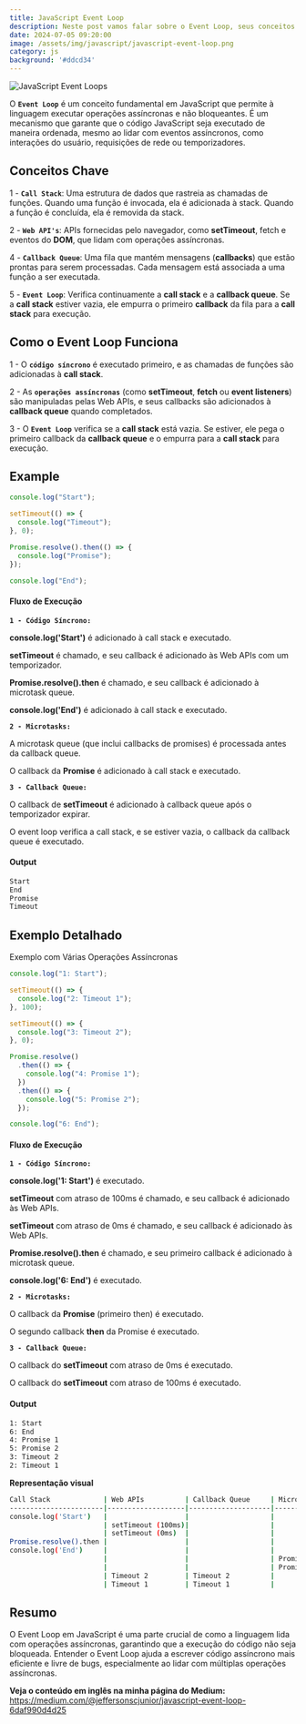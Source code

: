 ```yaml
---
title: JavaScript Event Loop
description: Neste post vamos falar sobre o Event Loop, seus conceitos chave, como funciona, alguns exemplos e seu fluxo de execução.
date: 2024-07-05 09:20:00
image: /assets/img/javascript/javascript-event-loop.png
category: js
background: '#ddcd34'
---
```


![JavaScript Event Loops](../assets/img/javascript/javascript-event-loop.png)

O **`Event Loop`** é um conceito fundamental em JavaScript que permite à linguagem executar operações assíncronas e não bloqueantes. É um mecanismo que garante que o código JavaScript seja executado de maneira ordenada, mesmo ao lidar com eventos assíncronos, como interações do usuário, requisições de rede ou temporizadores.

## Conceitos Chave

1 - **`Call Stack`**: Uma estrutura de dados que rastreia as chamadas de funções. Quando uma função é invocada, ela é adicionada à stack. Quando a função é concluída, ela é removida da stack.

2 - **`Web API's`**: APIs fornecidas pelo navegador, como **setTimeout**, fetch e eventos do **DOM**, que lidam com operações assíncronas.

4 - **`Callback Queue`**: Uma fila que mantém mensagens (**callbacks**) que estão prontas para serem processadas. Cada mensagem está associada a uma função a ser executada.

5 - **`Event Loop`**: Verifica continuamente a **call stack** e a **callback queue**. Se a **call stack** estiver vazia, ele empurra o primeiro **callback** da fila para a **call stack** para execução.

## Como o Event Loop Funciona

1 - O **`código síncrono`** é executado primeiro, e as chamadas de funções são adicionadas à **call stack**.

2 - As **`operações assíncronas`** (como **setTimeout**, **fetch** ou **event listeners**) são manipuladas pelas Web APIs, e seus callbacks são adicionados à **callback queue** quando completados.

3 - O **`Event Loop`** verifica se a **call stack** está vazia. Se estiver, ele pega o primeiro callback da **callback queue** e o empurra para a **call stack** para execução.

## Example

```js
console.log("Start");

setTimeout(() => {
  console.log("Timeout");
}, 0);

Promise.resolve().then(() => {
  console.log("Promise");
});

console.log("End");
```

#### Fluxo de Execução

**`1 - Código Síncrono:`**

**console.log('Start')** é adicionado à call stack e executado.

**setTimeout** é chamado, e seu callback é adicionado às Web APIs com um temporizador.

**Promise.resolve().then** é chamado, e seu callback é adicionado à microtask queue.

**console.log('End')** é adicionado à call stack e executado.

**`2 - Microtasks:`**

A microtask queue (que inclui callbacks de promises) é processada antes da callback queue.

O callback da **Promise** é adicionado à call stack e executado.

**`3 - Callback Queue:`**

O callback de **setTimeout** é adicionado à callback queue após o temporizador expirar.

O event loop verifica a call stack, e se estiver vazia, o callback da callback queue é executado.

#### Output

```bash
Start
End
Promise
Timeout
```

## Exemplo Detalhado

Exemplo com Várias Operações Assíncronas

```js
console.log("1: Start");

setTimeout(() => {
  console.log("2: Timeout 1");
}, 100);

setTimeout(() => {
  console.log("3: Timeout 2");
}, 0);

Promise.resolve()
  .then(() => {
    console.log("4: Promise 1");
  })
  .then(() => {
    console.log("5: Promise 2");
  });

console.log("6: End");
```

#### Fluxo de Execução

**`1 - Código Síncrono:`**

**console.log('1: Start')** é executado.

**setTimeout** com atraso de 100ms é chamado, e seu callback é adicionado às Web APIs.

**setTimeout** com atraso de 0ms é chamado, e seu callback é adicionado às Web APIs.

**Promise.resolve().then** é chamado, e seu primeiro callback é adicionado à microtask queue.

**console.log('6: End')** é executado.

**`2 - Microtasks:`**

O callback da **Promise** (primeiro then) é executado.

O segundo callback **then** da Promise é executado.

**`3 - Callback Queue:`**

O callback do **setTimeout** com atraso de 0ms é executado.

O callback do **setTimeout** com atraso de 100ms é executado.

#### Output

```bash
1: Start
6: End
4: Promise 1
5: Promise 2
3: Timeout 2
2: Timeout 1
```

**Representação visual**

```bash
Call Stack             | Web APIs          | Callback Queue     | Microtask Queue
-----------------------|-------------------|--------------------|----------------
console.log('Start')   |                   |                    |
                       | setTimeout (100ms)|                    |
                       | setTimeout (0ms)  |                    |
Promise.resolve().then |                   |                    |
console.log('End')     |                   |                    |
                       |                   |                    | Promise.then
                       |                   |                    | Promise.then
                       | Timeout 2         | Timeout 2          |
                       | Timeout 1         | Timeout 1          |
```

## Resumo

O Event Loop em JavaScript é uma parte crucial de como a linguagem lida com operações assíncronas, garantindo que a execução do código não seja bloqueada. Entender o Event Loop ajuda a escrever código assíncrono mais eficiente e livre de bugs, especialmente ao lidar com múltiplas operações assíncronas.


**Veja o conteúdo em inglês na minha página do Medium:**
https://medium.com/@jeffersonscjunior/javascript-event-loop-6daf990d4d25

